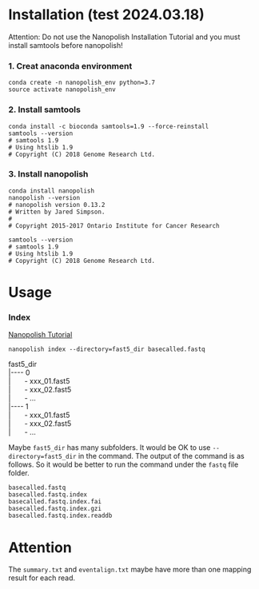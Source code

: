 
# Installation (test 2024.03.18)

Attention: Do not use the Nanopolish Installation Tutorial and you must install samtools before nanopolish!
 
### 1. Creat anaconda environment

```
conda create -n nanopolish_env python=3.7
source activate nanopolish_env 
```

### 2. Install samtools
```
conda install -c bioconda samtools=1.9 --force-reinstall
samtools --version
# samtools 1.9
# Using htslib 1.9
# Copyright (C) 2018 Genome Research Ltd.
```

### 3. Install nanopolish
```
conda install nanopolish
nanopolish --version
# nanopolish version 0.13.2
# Written by Jared Simpson.
# 
# Copyright 2015-2017 Ontario Institute for Cancer Research

samtools --version
# samtools 1.9
# Using htslib 1.9
# Copyright (C) 2018 Genome Research Ltd.

```
 
 # Usage
 
 ### Index
 
 [Nanopolish Tutorial](https://nanopolish.readthedocs.io/en/latest/manual.html#index)
 
 ```
 nanopolish index --directory=fast5_dir basecalled.fastq
 ```

fast5_dir   
|---- 0   
|&nbsp;&nbsp;&nbsp;&nbsp;&nbsp;&nbsp; - xxx_01.fast5  
|&nbsp;&nbsp;&nbsp;&nbsp;&nbsp;&nbsp; - xxx_02.fast5  
|&nbsp;&nbsp;&nbsp;&nbsp;&nbsp;&nbsp; - ...   
|---- 1   
|&nbsp;&nbsp;&nbsp;&nbsp;&nbsp;&nbsp; - xxx_01.fast5  
|&nbsp;&nbsp;&nbsp;&nbsp;&nbsp;&nbsp; - xxx_02.fast5  
|&nbsp;&nbsp;&nbsp;&nbsp;&nbsp;&nbsp; - ...  
  
  
Maybe `fast5_dir` has many subfolders. It would be OK to use `--directory=fast5_dir` in the command. The output of the command is as follows. So it would be better to run the command under the `fastq` file folder.
 
 ```
 basecalled.fastq    
 basecalled.fastq.index
 basecalled.fastq.index.fai
 basecalled.fastq.index.gzi
 basecalled.fastq.index.readdb
 ```
 # Attention
 
 The `summary.txt` and `eventalign.txt` maybe have more than one mapping result for each read.
 
